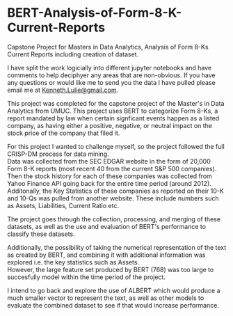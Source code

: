 # BERT-Analysis-of-Form-8-K-Current-Reports
Capstone Project for Masters in Data Analytics, Analysis of Form 8-Ks Current Reports including creation of dataset.

I have split the work logicially into different jupyter notebooks and have comments to help deciphyer any areas that are non-obvious.
If you have any questions or would like me to send you the data I have pulled please email me at Kenneth.Lulie@gmail.com.


This project was completed for the capstone project of the Master's in Data Analytics from UMUC. 
This project uses BERT to categorize Form 8-Ks, a report mandated by law when certain signficant events happen as a listed company,
as having either a positive, negative, or neutral impact on the stock price of the company that filed it.

For this project I wanted to challenge myself, so the project followed the full CRISP-DM process for data mining.  
Data was collected from the SEC EDGAR website in the form of 20,000 Form 8-K reports (most recent 40 from the current S&P 500 companies).
Then the stock history for each of these companies was collected from Yahoo Finance API going back for the entire time period (around 2012).
Additonally, the Key Statistics of these companies as reported on their 10-K and 10-Qs was pulled from another website.
These include numbers such as Assets, Liabilities, Current Ratio etc.

The project goes through the collection, processing, and merging of these datasets, as well as the use and evaluation of BERT's performance
to classify these datasets.

Additionally, the possibility of taking the numerical representation of the text as created by BERT, and combining it with additional information 
was explored i.e. the key statistics such as Assets.  
However, the large feature set produced by BERT (768) was too large to succesfully model within the time period of the project.

I intend to go back and explore the use of ALBERT which would produce a much smaller vector to represent the text, as well as other models
to evaluate the combined dataset to see if that would increase performance. 

